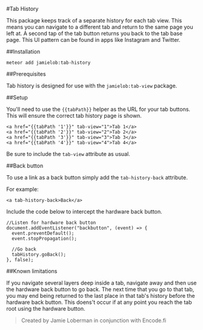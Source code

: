 #Tab History

This package keeps track of a separate history for each tab view.  This means you can navigate to a different tab and return to the same page you left at.  A second tap of the tab button returns you back to the tab base page.  This UI pattern can be found in apps like Instagram and Twitter.

##Installation

`meteor add jamielob:tab-history`

##Prerequisites

Tab history is designed for use with the `jamielob:tab-view` package.

##Setup

You'll need to use the `{{tabPath}}` helper as the URL for your tab buttons.  This will ensure the correct tab history page is shown.

```
<a href="{{tabPath '1'}}" tab-view="1">Tab 1</a>
<a href="{{tabPath '2'}}" tab-view="2">Tab 2</a>
<a href="{{tabPath '3'}}" tab-view="3">Tab 3</a>
<a href="{{tabPath '4'}}" tab-view="4">Tab 4</a>
```
Be sure to include the `tab-view` attribute as usual.


##Back button

To use a link as a back button simply add the `tab-history-back` attribute.

For example:

```
<a tab-history-back>Back</a>
```

Include the code below to intercept the hardware back button.

```
//Listen for hardware back button
document.addEventListener("backbutton", (event) => {
  event.preventDefault();
  event.stopPropagation();

  //Go back
  tabHistory.goBack();
}, false);
```




##Known limitations

If you navigate several layers deep inside a tab, navigate away and then use the hardware back button to go back. The next time that you go to that tab, you may end being returned to the last place in that tab's history before the hardware back button.  This doens't occur if at any point you reach the tab root using the hardware button.

> Created by Jamie Loberman in conjunction with Encode.fi
